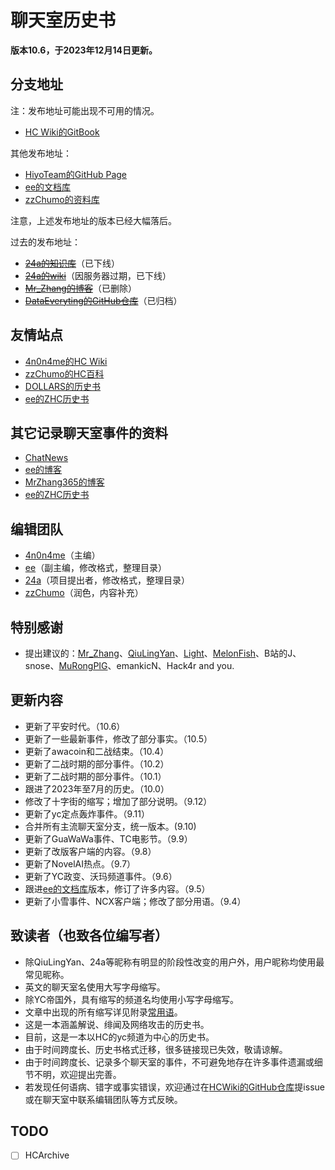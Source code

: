 # 聊天室历史书

**版本10.6，于2023年12月14日更新。**

## 分支地址

注：发布地址可能出现不可用的情况。

- [HC Wiki的GitBook](https://hcwiki.gitbook.io/history/)

其他发布地址：
- [HiyoTeam的GitHub Page](https://hiyoteam.github.io/ChatroomHistoryBook/)
- [ee的文档库](https://book.paperee.guru/#聊天室历史书)
- [zzChumo的资料库](https://www.zzchat.cf/book.html)

注意，上述发布地址的版本已经大幅落后。

过去的发布地址：

- ~~[24a的知识库](https://docs.thz.cool/#/chatroom-history-book)~~（已下线）
- ~~[24a的wiki](https://wiki.thz.cool/index.php?title=聊天室历史书)~~（因服务器过期，已下线）
- ~~[Mr\_Zhang的博客](https://mrzhang365.github.io/2022/09/07/聊天室历史书/)~~（已删除）
- ~~[DataEveryting的GitHub仓库](https://github.com/DataeverythingTeam/ChatroomHistoryBook)~~（已归档）

## 友情站点

- [4n0n4me的HC Wiki](https://hcwiki.fourohfour.link/)
- [zzChumo的HC百科](https://www.zzchat.cf/wiki/)
- [DOLLARS的历史书](https://drrr.wiki/事件)
- [ee的ZHC历史书](https://book.paperee.guru/#一个一个历史书)

## 其它记录聊天室事件的资料

- [ChatNews](https://chatnews.thz.cool)
- [ee的博客](https://paperee.guru)
- [MrZhang365的博客](https://blog.mrzhang365.cf/)
- [ee的ZHC历史书](https://book.paperee.guru/#一个一个历史书)

## 编辑团队

- [4n0n4me](https://www.pillows.net.eu.org/)（主编）
- [ee](https://paperee.tk)（副主编，修改格式，整理目录）
- [24a](https://thz.cool/)（项目提出者，修改格式，整理目录）
- [zzChumo](https://www.zzchat.cf/)（润色，内容补充）

## 特别感谢

- 提出建议的：[Mr\_Zhang](https://mrzhang365.github.io/)、[QiuLingYan](https://qiu-lingyan.github.io/1)、[Light](https://gitee.com/BirdingLight)、[MelonFish](https://xq.kzw.ink/)、B站的J、snose、[MuRongPIG](https://github.com/MuRongPIG)、emankicN、Hack4r and you.

## 更新内容

- 更新了平安时代。（10.6）
- 更新了一些最新事件，修改了部分事实。（10.5）
- 更新了awacoin和二战结束。（10.4）
- 更新了二战时期的部分事件。（10.2）
- 更新了二战时期的部分事件。（10.1）
- 跟进了2023年至7月的历史。（10.0）
- 修改了十字街的缩写；增加了部分说明。（9.12）
- 更新了yc定点轰炸事件。（9.11）
- 合并所有主流聊天室分支，统一版本。(9.10)
- 更新了GuaWaWa事件、TC电影节。（9.9）
- 更新了改版客户端的内容。（9.8）
- 更新了NovelAI热点。（9.7）
- 更新了YC政变、沃玛频道事件。（9.6）
- 跟进[ee的文档库](http://book.paperee.guru/#/chatroom-history-book/)版本，修订了许多内容。（9.5）
- 更新了小雪事件、NCX客户端；修改了部分用语。（9.4）

## 致读者（也致各位编写者）

- 除QiuLingYan、24a等昵称有明显的阶段性改变的用户外，用户昵称均使用最常见昵称。
- 英文的聊天室名使用大写字母缩写。
- 除YC帝国外，具有缩写的频道名均使用小写字母缩写。
- 文章中出现的所有缩写详见附录[常用语](#常用语)。
- 这是一本涵盖解说、绯闻及网络攻击的历史书。
- 目前，这是一本以HC的yc频道为中心的历史书。
- 由于时间跨度长、历史书格式迁移，很多链接现已失效，敬请谅解。
- 由于时间跨度长、记录多个聊天室的事件，不可避免地存在许多事件遗漏或细节不明，欢迎提出完善。
- 若发现任何语病、错字或事实错误，欢迎通过在[HCWiki的GitHub仓库](https://github.com/HCWiki/history)提issue或在聊天室中联系编辑团队等方式反映。

## TODO

- [ ] HCArchive

